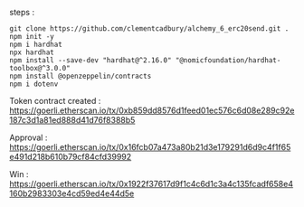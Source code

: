 steps :
```
git clone https://github.com/clementcadbury/alchemy_6_erc20send.git .
npm init -y
npm i hardhat
npx hardhat
npm install --save-dev "hardhat@^2.16.0" "@nomicfoundation/hardhat-toolbox@^3.0.0"
npm install @openzeppelin/contracts
npm i dotenv
```

Token contract created :
https://goerli.etherscan.io/tx/0xb859dd8576d1feed01ec576c6d08e289c92e187c3d1a81ed888d41d76f8388b5

Approval :
https://goerli.etherscan.io/tx/0x16fcb07a473a80b21d3e179291d6d9c4f1f65e491d218b610b79cf84cfd39992

Win :
https://goerli.etherscan.io/tx/0x1922f37617d9f1c4c6d1c3a4c135fcadf658e4160b2983303e4cd59ed4e44d5e

